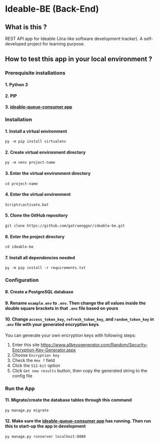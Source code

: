 # Ideable-BE (Back-End)
## What is this ?
REST API app for Ideable (Jira-like software development tracker). A self-developed project for learning purpose.

## How to test this app in your local environment ?
### Prerequisite installations
#### 1. Python 3
#### 2. PIP
#### 3. [ideable-queue-consumer app](https://github.com/gatraenggar/ideable-queue-consumer)

### Installation
#### 1. Install a virtual environment
    py -m pip install virtualenv
#### 2. Create virtual environment directory
    py -m venv project-name
#### 3. Enter the virtual environment directory
    cd project-name
#### 4. Enter the virtual environment
    Scripts\activate.bat
#### 5. Clone the GitHub repository
    git clone https://github.com/gatraenggar/ideable-be.git
#### 6. Enter the project directory
    cd ideable-be
#### 7. Install all dependencies needed
    py -m pip install -r requirements.txt

### Configuration
#### 8. Create a PostgreSQL database
#### 9. Rename `example.env` to `.env`. Then change the all values inside the double square brackets in that `.env` file based on yours
#### 10. Change `access_token_key`, `refresh_token_key`, and `random_token_key` in `.env` file with your generated encryption keys
You can generate your own encryption keys with following steps:
1. Enter this site https://www.allkeysgenerator.com/Random/Security-Encryption-Key-Generator.aspx
2. Choose `Encryption key`
3. Check the `Hex ?` field
4. Click the `512-bit` option
5. Click `Get new results` button, then copy the generated string to the config file

### Run the App
#### 11. Migrate/create the database tables through this command
    py manage.py migrate
#### 12. Make sure the [ideable-queue-consumer app](https://github.com/gatraenggar/ideable-queue-consumer) has running. Then run this to start-up the app in development
    py manage.py runserver localhost:8080